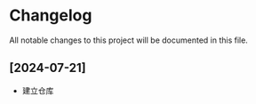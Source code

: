 # Changelog
All notable changes to this project will be documented in this file.


## [2024-07-21]
- 建立仓库

